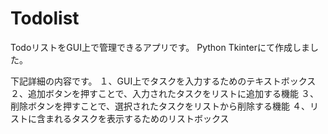 # Todolist
TodoリストをGUI上で管理できるアプリです。
Python Tkinterにて作成しました。

下記詳細の内容です。
１、GUI上でタスクを入力するためのテキストボックス
２、追加ボタンを押すことで、入力されたタスクをリストに追加する機能
３、削除ボタンを押すことで、選択されたタスクをリストから削除する機能
４、リストに含まれるタスクを表示するためのリストボックス
